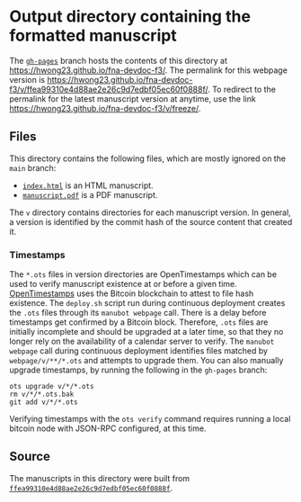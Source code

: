 # Output directory containing the formatted manuscript

The [`gh-pages`](https://github.com/hwong23/fna-devdoc-f3/tree/gh-pages) branch hosts the contents of this directory at <https://hwong23.github.io/fna-devdoc-f3/>.
The permalink for this webpage version is <https://hwong23.github.io/fna-devdoc-f3/v/ffea99310e4d88ae2e26c9d7edbf05ec60f0888f/>.
To redirect to the permalink for the latest manuscript version at anytime, use the link <https://hwong23.github.io/fna-devdoc-f3/v/freeze/>.

## Files

This directory contains the following files, which are mostly ignored on the `main` branch:

+ [`index.html`](index.html) is an HTML manuscript.
+ [`manuscript.pdf`](manuscript.pdf) is a PDF manuscript.

The `v` directory contains directories for each manuscript version.
In general, a version is identified by the commit hash of the source content that created it.

### Timestamps

The `*.ots` files in version directories are OpenTimestamps which can be used to verify manuscript existence at or before a given time.
[OpenTimestamps](https://opentimestamps.org/) uses the Bitcoin blockchain to attest to file hash existence.
The `deploy.sh` script run during continuous deployment creates the `.ots` files through its `manubot webpage` call.
There is a delay before timestamps get confirmed by a Bitcoin block.
Therefore, `.ots` files are initially incomplete and should be upgraded at a later time, so that they no longer rely on the availability of a calendar server to verify.
The `manubot webpage` call during continuous deployment identifies files matched by `webpage/v/**/*.ots` and attempts to upgrade them.
You can also manually upgrade timestamps, by running the following in the `gh-pages` branch:

```shell
ots upgrade v/*/*.ots
rm v/*/*.ots.bak
git add v/*/*.ots
```

Verifying timestamps with the `ots verify` command requires running a local bitcoin node with JSON-RPC configured, at this time.

## Source

The manuscripts in this directory were built from
[`ffea99310e4d88ae2e26c9d7edbf05ec60f0888f`](https://github.com/hwong23/fna-devdoc-f3/commit/ffea99310e4d88ae2e26c9d7edbf05ec60f0888f).
